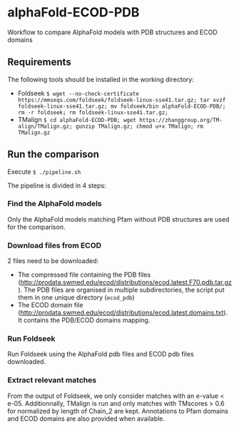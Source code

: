 # alphaFold-ECOD-PDB
Workflow to compare AlphaFold models with PDB structures and ECOD domains

## Requirements

The following tools should be installed in the working directory:
- Foldseek `$ wget --no-check-certificate https://mmseqs.com/foldseek/foldseek-linux-sse41.tar.gz; tar xvzf foldseek-linux-sse41.tar.gz; mv foldseek/bin alphaFold-ECOD-PDB/; rm -r foldseek; rm foldseek-linux-sse41.tar.gz;`
- TMalign `$ cd alphaFold-ECOD-PDB; wget https://zhanggroup.org/TM-align/TMalign.gz; gunzip TMalign.gz; chmod u+x TMalign; rm TMalign.gz`

## Run the comparison

Execute `$ ./pipeline.sh`

The pipeline is divided in 4 steps:

### Find the AlphaFold models
Only the AlphaFold models matching Pfam without PDB structures are used for the comparison.

### Download files from ECOD

2 files need to be downloaded:
- The compressed file containing the PDB files (http://prodata.swmed.edu/ecod/distributions/ecod.latest.F70.pdb.tar.gz). The PDB files are organised in multiple subdirectories, the script put them in one unique directory (`ecod_pdb`)
- The ECOD domain file (http://prodata.swmed.edu/ecod/distributions/ecod.latest.domains.txt). It contains the PDB/ECOD domains mapping.

### Run Foldseek

Run Foldseek using the AlphaFold pdb files and ECOD pdb files downloaded.

### Extract relevant matches

From the output of Foldseek, we only consider matches with an e-value < e-05.
Additionnally, TMalign is run and only matches with TMscores > 0.6 for normalized by length of Chain_2 are kept. 
Annotations to Pfam domains and ECOD domains are also provided when available.
